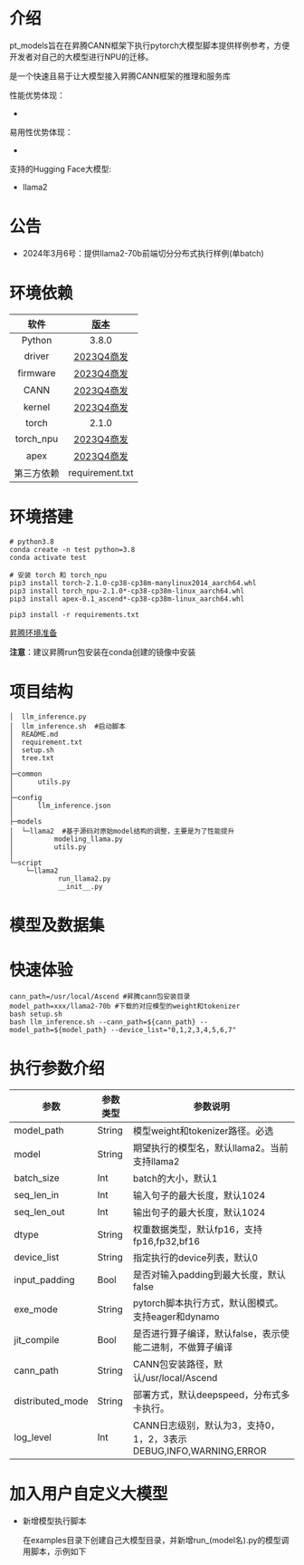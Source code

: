 # 介绍

pt_models旨在在昇腾CANN框架下执行pytorch大模型脚本提供样例参考，方便开发者对自己的大模型进行NPU的迁移。

是一个快速且易于让大模型接入昇腾CANN框架的推理和服务库

性能优势体现：

- 

易用性优势体现：

- 

支持的Hugging Face大模型:

- llama2

# 公告

- 2024年3月6号：提供llama2-70b前端切分分布式执行样例(单batch)

# 环境依赖

|    软件    |             [版本](https://www.hiascend.com/zh/)             |
| :--------: | :----------------------------------------------------------: |
|   Python   |                            3.8.0                             |
|   driver   | [2023Q4商发](https://support.huawei.com/enterprise/zh/ascend-computing/ascend-hdk-pid-252764743/software/258924109?idAbsPath=fixnode01%7C23710424%7C251366513%7C22892968%7C252764743) |
|  firmware  | [2023Q4商发](https://support.huawei.com/enterprise/zh/ascend-computing/ascend-hdk-pid-252764743/software/258924109?idAbsPath=fixnode01%7C23710424%7C251366513%7C22892968%7C252764743) |
|    CANN    | [2023Q4商发](https://support.huawei.com/enterprise/zh/ascend-computing/cann-pid-251168373/software/258923273?idAbsPath=fixnode01%7C23710424%7C251366513%7C22892968%7C251168373) |
|   kernel   | [2023Q4商发](https://support.huawei.com/enterprise/zh/ascend-computing/cann-pid-251168373/software/258923273?idAbsPath=fixnode01%7C23710424%7C251366513%7C22892968%7C251168373) |
|   torch    |                            2.1.0                             |
| torch_npu  |   [2023Q4商发](https://gitee.com/ascend/pytorch/releases)    |
|    apex    | [2023Q4商发](https://pytorch-package.obs.cn-north-4.myhuaweicloud.com/pta/Daily/v2.1.0/20231225.2/pytorch_v2.1.0_py38.tar.gz) |
| 第三方依赖 |                       requirement.txt                        |

# 环境搭建

```shell
# python3.8
conda create -n test python=3.8
conda activate test

# 安装 torch 和 torch_npu
pip3 install torch-2.1.0-cp38-cp38m-manylinux2014_aarch64.whl
pip3 install torch_npu-2.1.0*-cp38-cp38m-linux_aarch64.whl
pip3 install apex-0.1_ascend*-cp38-cp38m-linux_aarch64.whl

pip3 install -r requirements.txt 
```

[昇腾环境准备](https://www.hiascend.com/document/detail/zh/canncommercial/700/modeldevpt/ptmigr/AImpug_000005.html)

**注意**：建议昇腾run包安装在conda创建的镜像中安装

# 项目结构

```
│  llm_inference.py
│  llm_inference.sh  #启动脚本
│  README.md
│  requirement.txt
│  setup.sh
│  tree.txt
│      
├─common
│      utils.py
│      
├─config
│      llm_inference.json
│      
├─models
│  └─llama2  #基于源码对原始model结构的调整，主要是为了性能提升
│          modeling_llama.py
│          utils.py
│          
└─script
    └─llama2
            run_llama2.py
            __init__.py
```



# 模型及数据集





# 快速体验

```shell
cann_path=/usr/local/Ascend #昇腾cann包安装目录
model_path=xxx/llama2-70b #下载的对应模型的weight和tokenizer
bash setup.sh
bash llm_inference.sh --cann_path=${cann_path} --model_path=${model_path} --device_list="0,1,2,3,4,5,6,7"
```

# 执行参数介绍

| 参数             | 参数类型 | 参数说明                                                     |
| ---------------- | -------- | ------------------------------------------------------------ |
| model_path       | String   | 模型weight和tokenizer路径。必选                              |
| model            | String   | 期望执行的模型名，默认llama2。当前支持llama2                 |
| batch_size       | Int      | batch的大小，默认1                                           |
| seq_len_in       | Int      | 输入句子的最大长度，默认1024                                 |
| seq_len_out      | Int      | 输出句子的最大长度，默认1024                                 |
| dtype            | String   | 权重数据类型，默认fp16，支持fp16,fp32,bf16                   |
| device_list      | String   | 指定执行的device列表，默认0                                  |
| input_padding    | Bool     | 是否对输入padding到最大长度，默认false                       |
| exe_mode         | String   | pytorch脚本执行方式，默认图模式。支持eager和dynamo           |
| jit_compile      | Bool     | 是否进行算子编译，默认false，表示使能二进制，不做算子编译    |
| cann_path        | String   | CANN包安装路径，默认/usr/local/Ascend                        |
| distributed_mode | String   | 部署方式，默认deepspeed，分布式多卡执行。                    |
| log_level        | Int      | CANN日志级别，默认为3，支持0，1，2，3表示DEBUG,INFO,WARNING,ERROR |

# 加入用户自定义大模型

- 新增模型执行脚本

  在examples目录下创建自己大模型目录，并新增run_(model名).py的模型调用脚本，示例如下

  ```python
  
  ```

